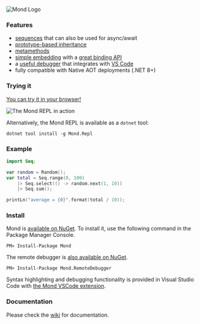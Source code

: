 ![Mond Logo](https://i.imgur.com/mCgLTQN.png)

### Features
* [sequences](https://github.com/Rohansi/Mond/wiki/Sequences) that can also be used for async/await
* [prototype-based inheritance](https://github.com/Rohansi/Mond/wiki/Prototypes)
* [metamethods](https://github.com/Rohansi/Mond/wiki/Metamethods)
* [simple embedding](https://github.com/Rohansi/Mond/wiki/Basic-Usage) with a [great binding API](https://github.com/Rohansi/Mond/wiki/Automatic-Binding)
* a [useful debugger](https://github.com/Rohansi/Mond/wiki/Debugging) that integrates with [VS Code](https://marketplace.visualstudio.com/items?itemName=Rohansi.mond-vscode)
* fully compatible with Native AOT deployments (.NET 8+)

### Trying it
[You can try it in your browser!](https://mond.rohan.dev/)

![The Mond REPL in action](https://i.imgur.com/HBBMhGW.gif)

Alternatively, the Mond REPL is available as a `dotnet` tool:

```
dotnet tool install -g Mond.Repl
```

### Example
```kotlin
import Seq;

var random = Random();
var total = Seq.range(0, 100)
    |> Seq.select(() -> random.next(1, 10))
    |> Seq.sum();

printLn("average = {0}".format(total / 10));
```

### Install
Mond is [available on NuGet](https://www.nuget.org/packages/Mond/). To install it, use the following command in the Package Manager Console.
```
PM> Install-Package Mond
```

The remote debugger is [also available on NuGet](https://www.nuget.org/packages/Mond.RemoteDebugger/).
```
PM> Install-Package Mond.RemoteDebugger
```

Syntax highlighting and debugging functionality is provided in Visual Studio Code with [the Mond VSCode extension](https://marketplace.visualstudio.com/items?itemName=Rohansi.mond-vscode).

### Documentation
Please check the [wiki](https://github.com/Rohansi/Mond/wiki) for documentation.
